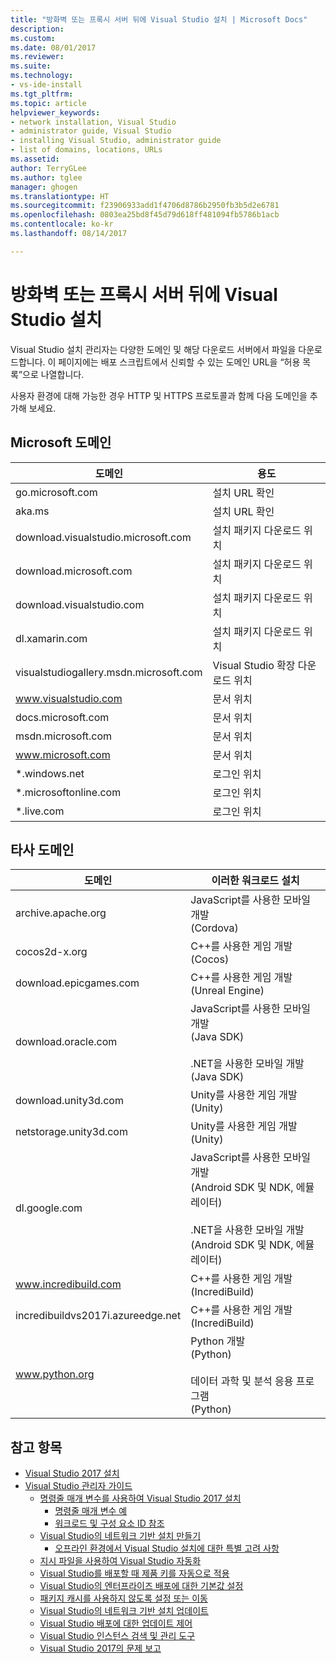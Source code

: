 ```yaml
---
title: "방화벽 또는 프록시 서버 뒤에 Visual Studio 설치 | Microsoft Docs"
description: 
ms.custom: 
ms.date: 08/01/2017
ms.reviewer: 
ms.suite: 
ms.technology:
- vs-ide-install
ms.tgt_pltfrm: 
ms.topic: article
helpviewer_keywords:
- network installation, Visual Studio
- administrator guide, Visual Studio
- installing Visual Studio, administrator guide
- list of domains, locations, URLs
ms.assetid: 
author: TerryGLee
ms.author: tglee
manager: ghogen
ms.translationtype: HT
ms.sourcegitcommit: f23906933add1f4706d8786b2950fb3b5d2e6781
ms.openlocfilehash: 0803ea25bd8f45d79d618ff481094fb5786b1acb
ms.contentlocale: ko-kr
ms.lasthandoff: 08/14/2017

---
```

# <a name="install-visual-studio-behind-a-firewall-or-proxy-server"></a>방화벽 또는 프록시 서버 뒤에 Visual Studio 설치

Visual Studio 설치 관리자는 다양한 도메인 및 해당 다운로드 서버에서 파일을 다운로드합니다. 이 페이지에는 배포 스크립트에서 신뢰할 수 있는 도메인 URL을 “허용 목록”으로 나열합니다.

사용자 환경에 대해 가능한 경우 HTTP 및 HTTPS 프로토콜과 함께 다음 도메인을 추가해 보세요.

## <a name="microsoft-domains"></a>Microsoft 도메인
| 도메인 | 용도 |
| ------ | ------- |
| go.microsoft.com | 설치 URL 확인 |
| aka.ms | 설치 URL 확인 |
| download.visualstudio.microsoft.com | 설치 패키지 다운로드 위치 |
| download.microsoft.com | 설치 패키지 다운로드 위치 |
| download.visualstudio.com | 설치 패키지 다운로드 위치 |
| dl.xamarin.com | 설치 패키지 다운로드 위치 |
| visualstudiogallery.msdn.microsoft.com | Visual Studio 확장 다운로드 위치 |
| www.visualstudio.com | 문서 위치 |
| docs.microsoft.com | 문서 위치 |
| msdn.microsoft.com | 문서 위치 |
| www.microsoft.com | 문서 위치 |
| *.windows.net | 로그인 위치 |
| *.microsoftonline.com | 로그인 위치 |
| *.live.com | 로그인 위치 |


## <a name="non-microsoft-domains"></a>타사 도메인
| 도메인 | 이러한 워크로드 설치 |
| ------ | ------- |
| archive.apache.org |  JavaScript를 사용한 모바일 개발 <br />(Cordova) |
| cocos2d-x.org | C++를 사용한 게임 개발 <br />(Cocos) |
| download.epicgames.com | C++를 사용한 게임 개발 <br />(Unreal Engine) |
| download.oracle.com | JavaScript를 사용한 모바일 개발 <br />(Java SDK) <br /><br />.NET을 사용한 모바일 개발 <br />(Java SDK) |
| download.unity3d.com | Unity를 사용한 게임 개발 <br />(Unity) |
| netstorage.unity3d.com | Unity를 사용한 게임 개발 <br /> (Unity) |
| dl.google.com | JavaScript를 사용한 모바일 개발 <br />(Android SDK 및 NDK, 에뮬레이터) <br /><br />.NET을 사용한 모바일 개발 <br />(Android SDK 및 NDK, 에뮬레이터) |
| www.incredibuild.com | C++를 사용한 게임 개발 <br />(IncrediBuild) |
| incredibuildvs2017i.azureedge.net | C++를 사용한 게임 개발 <br />(IncrediBuild) |
| www.python.org | Python 개발 <br />(Python) <br /><br />데이터 과학 및 분석 응용 프로그램 <br />(Python) |

## <a name="see-also"></a>참고 항목
* [Visual Studio 2017 설치](install-visual-studio.md)
* [Visual Studio 관리자 가이드](visual-studio-administrator-guide.md)
  * [명령줄 매개 변수를 사용하여 Visual Studio 2017 설치](use-command-line-parameters-to-install-visual-studio.md)
    * [명령줄 매개 변수 예](command-line-parameter-examples.md)
    * [워크로드 및 구성 요소 ID 참조](workload-and-component-ids.md)
  * [Visual Studio의 네트워크 기반 설치 만들기](create-a-network-installation-of-visual-studio.md)
    * [오프라인 환경에서 Visual Studio 설치에 대한 특별 고려 사항](install-visual-studio-in-offline-environment.md)
  * [지시 파일을 사용하여 Visual Studio 자동화](automated-installation-with-response-file.md)
  * [Visual Studio를 배포할 때 제품 키를 자동으로 적용](automatically-apply-product-keys-when-deploying-visual-studio.md)
  * [Visual Studio의 엔터프라이즈 배포에 대한 기본값 설정](set-defaults-for-enterprise-deployments.md)
  * [패키지 캐시를 사용하지 않도록 설정 또는 이동](disable-or-move-the-package-cache.md)
  * [Visual Studio의 네트워크 기반 설치 업데이트](update-a-network-installation-of-visual-studio.md)
  * [Visual Studio 배포에 대한 업데이트 제어](controlling-updates-to-visual-studio-deployments.md)
  * [Visual Studio 인스턴스 검색 및 관리 도구](tools-for-managing-visual-studio-instances.md)
  * [Visual Studio 2017의 문제 보고](../ide/how-to-report-a-problem-with-visual-studio-2017.md)


